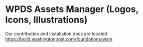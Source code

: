 # WPDS Assets Manager (Logos, Icons, Illustrations)

Our contribution and installation docs are located https://build.washingtonpost.com/foundations/wam

